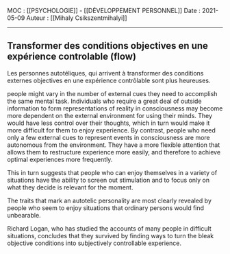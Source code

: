 MOC : [[PSYCHOLOGIE]] - [[DÉVELOPPEMENT PERSONNEL]]
Date : 2021-05-09
Auteur : [[Mihaly Csikszentmihalyi]]
***

## Transformer des conditions objectives en une expérience controlable (flow)

Les personnes autotéliques, qui arrivent à transformer des conditions externes objectives en une expérience contrôlable sont plus heureuses. 

people might vary in the number of external cues they need to accomplish the same mental task. Individuals who require a great deal of outside information to form representations of reality in consciousness may become more dependent on the external environment for using their minds. They would have less control over their thoughts, which in turn would make it more difficult for them to enjoy experience. By contrast, people who need only a few external cues to represent events in consciousness are more autonomous from the environment. They have a more flexible attention that allows them to restructure experience more easily, and therefore to achieve optimal experiences more frequently.

This in turn suggests that people who can enjoy themselves in a variety of situations have the ability to screen out stimulation and to focus only on what they decide is relevant for the moment.

The traits that mark an autotelic personality are most clearly revealed by people who seem to enjoy situations that ordinary persons would find unbearable.

Richard Logan, who has studied the accounts of many people in difficult situations, concludes that they survived by finding ways to turn the bleak objective conditions into subjectively controllable experience.